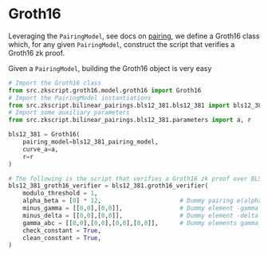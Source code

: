 # Groth16

Leveraging the `PairingModel`, see docs on [pairing](./bilinear_pairings.md), we define a Groth16 class which, for any given `PairingModel`, construct the script that verifies a Groth16 zk proof.

Given a `PairingModel`, building the Groth16 object is very easy

```python
# Import the Groth16 class
from src.zkscript.groth16.model.groth16 import Groth16
# Import the PairingModel instantiations
from src.zkscript.bilinear_pairings.bls12_381.bls12_381 import bls12_381 as bls12_381_pairing_model
# Import some auxiliary parameters
from src.zkscript.bilinear_pairings.bls12_381.parameters import a, r

bls12_381 = Groth16(
    pairing_model=bls12_381_pairing_model,
    curve_a=a,
    r=r
)

# The following is the script that verifies a Groth16 zk proof over BLS12-381 with 3 public inputs
bls12_381_groth16_verifier = bls12_381.groth16_verifier(
    modulo_threshold = 1,
    alpha_beta = [0] * 12,                      # Dummy pairing e(alpha,beta)
    minus_gamma = [[0,0],[0,0]],                # Dummy element -gamma in G2
    minus_delta = [[0,0],[0,0]],                # Dummy element -delta in G2
    gamma_abc = [[0,0],[0,0],[0,0],[0,0]],      # Dummy elements gamma_abc in G1
    check_constant = True,
    clean_constant = True,
)
```